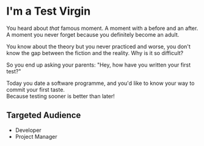 # I'm a Test Virgin

You heard about *that* famous moment. A moment with a before and an after. A moment you never forget because you definitely become an adult.

You know about the theory but you never practiced and worse, you don't know the gap between the fiction and the reality. Why is it so difficult?

So you end up asking your parents: "Hey, how have you written your first test?"

Today you date a software programme, and you'd like to know your way to commit your first taste.  
Because testing sooner is better than later!

## Targeted Audience

- Developer
- Project Manager

